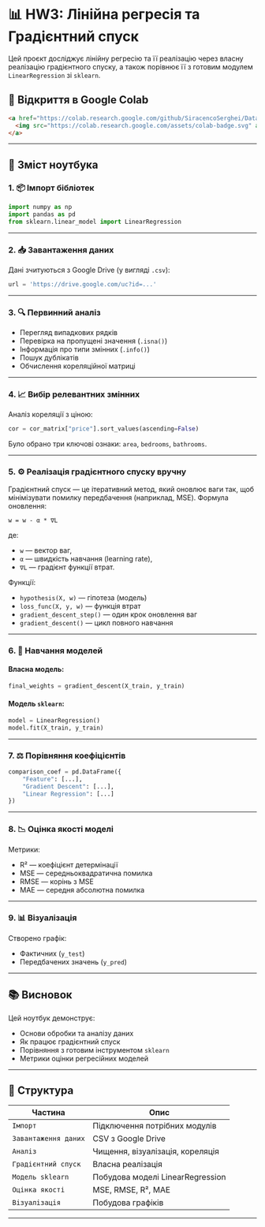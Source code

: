 # 📊 HW3: Лінійна регресія та Градієнтний спуск

Цей проєкт досліджує лінійну регресію та її реалізацію через власну реалізацію градієнтного спуску, а також порівнює її з готовим модулем `LinearRegression` зі `sklearn`.

## 🔗 Відкриття в Google Colab
```markdown
<a href="https://colab.research.google.com/github/SiracencoSerghei/DataScienceHW/blob/main/HW3/hw3.ipynb" target="_parent">
  <img src="https://colab.research.google.com/assets/colab-badge.svg" alt="Open In Colab"/>
</a>
```

---

## 🧩 Зміст ноутбука

### 1. 📦 Імпорт бібліотек
```python
import numpy as np
import pandas as pd
from sklearn.linear_model import LinearRegression
```

---

### 2. 📥 Завантаження даних
Дані зчитуються з Google Drive (у вигляді `.csv`):
```python
url = 'https://drive.google.com/uc?id=...'
```

---

### 3. 🔍 Первинний аналіз
- Перегляд випадкових рядків
- Перевірка на пропущені значення (`.isna()`)
- Інформація про типи змінних (`.info()`)
- Пошук дублікатів
- Обчислення кореляційної матриці

---

### 4. 📈 Вибір релевантних змінних
Аналіз кореляції з ціною:
```python
cor = cor_matrix["price"].sort_values(ascending=False)
```
Було обрано три ключові ознаки: `area`, `bedrooms`, `bathrooms`.

---

### 5. ⚙️ Реалізація градієнтного спуску вручну

Градієнтний спуск — це ітеративний метод, який оновлює ваги так, щоб мінімізувати помилку передбачення (наприклад, MSE). Формула оновлення:
```
w = w - α * ∇L
```
де:
- `w` — вектор ваг,
- `α` — швидкість навчання (learning rate),
- `∇L` — градієнт функції втрат.

Функції:
- `hypothesis(X, w)` — гіпотеза (модель)
- `loss_func(X, y, w)` — функція втрат
- `gradient_descent_step()` — один крок оновлення ваг
- `gradient_descent()` — цикл повного навчання

---

### 6. 🧠 Навчання моделей

#### Власна модель:
```python
final_weights = gradient_descent(X_train, y_train)
```

#### Модель `sklearn`:
```python
model = LinearRegression()
model.fit(X_train, y_train)
```

---

### 7. ⚖️ Порівняння коефіцієнтів
```python
comparison_coef = pd.DataFrame({
    "Feature": [...],
    "Gradient Descent": [...],
    "Linear Regression": [...]
})
```

---

### 8. 📉 Оцінка якості моделі
Метрики:
- R² — коефіцієнт детермінації
- MSE — середньоквадратична помилка
- RMSE — корінь з MSE
- MAE — середня абсолютна помилка

---

### 9. 📊 Візуалізація
Створено графік:
- Фактичних (`y_test`)
- Передбачених значень (`y_pred`)

---

## 📚 Висновок

Цей ноутбук демонструє:
- Основи обробки та аналізу даних
- Як працює градієнтний спуск
- Порівняння з готовим інструментом `sklearn`
- Метрики оцінки регресійних моделей

---

## 📁 Структура
| Частина | Опис |
|--------|------|
| `Імпорт` | Підключення потрібних модулів |
| `Завантаження даних` | CSV з Google Drive |
| `Аналіз` | Чищення, візуалізація, кореляція |
| `Градієнтний спуск` | Власна реалізація |
| `Модель sklearn` | Побудова моделі LinearRegression |
| `Оцінка якості` | MSE, RMSE, R², MAE |
| `Візуалізація` | Побудова графіків |

---
